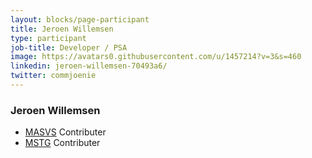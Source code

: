 ```yaml
---
layout: blocks/page-participant
title: Jeroen Willemsen
type: participant
job-title: Developer / PSA
image: https://avatars0.githubusercontent.com/u/1457214?v=3&s=460
linkedin: jeroen-willemsen-70493a6/
twitter: commjoenie
---
```


### Jeroen Willemsen

* [MASVS](https://github.com/OWASP/owasp-masvs) Contributer
* [MSTG](https://github.com/OWASP/owasp-mstg) Contributer
